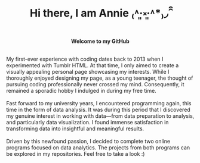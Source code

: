 <h1 align="center">Hi there, I am Annie ₍˄·͈༝·͈˄*₎◞ ̑̑</h1>
<p align="center">
    <b>Welcome to my GitHub</b><br><br>
  
My first-ever experience with coding dates back to 2013 when I experimented with Tumblr HTML. At that time, I only aimed to create a visually appealing personal page showcasing my interests. While I thoroughly enjoyed designing my page, as a young teenager, the thought of pursuing coding professionally never crossed my mind. Consequently, it remained a sporadic hobby I indulged in during my free time. <br>
<br>
Fast forward to my university years, I encountered programming again, this time in the form of data analysis. It was during this period that I discovered my genuine interest in working with data—from data preparation to analysis, and particularly data visualization. I found immense satisfaction in transforming data into insightful and meaningful results. <br>
<br>
Driven by this newfound passion, I decided to complete two online programs focused on data analytics. The projects from both programs can be explored in my repositories. Feel free to take a look :) <br>

<!--
**ThuHangTranova/ThuHangTranova** is a ✨ _special_ ✨ repository because its `README.md` (this file) appears on your GitHub profile.

Here are some ideas to get you started:

- 🔭 I’m currently working on ...
- 🌱 I’m currently learning ...
- 👯 I’m looking to collaborate on ...
- 🤔 I’m looking for help with ...
- 💬 Ask me about ...
- 📫 How to reach me: ...
- 😄 Pronouns: ...
- ⚡ Fun fact: ...
-->

